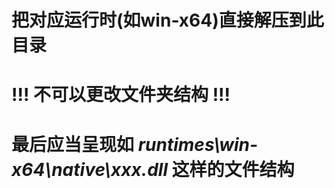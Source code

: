 # 把对应运行时(如win-x64)直接解压到此目录
# !!! 不可以更改文件夹结构 !!!
# 最后应当呈现如 ***runtimes\win-x64\native\xxx.dll*** 这样的文件结构